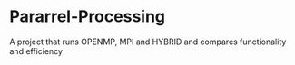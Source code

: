 # Pararrel-Processing
A project that runs OPENMP, MPI and  HYBRID and  compares functionality and efficiency
